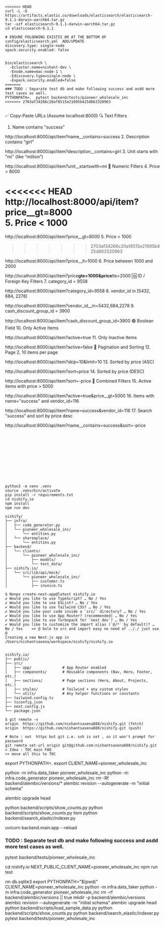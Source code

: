 ```


<<<<<<< HEAD
curl -L -O https://artifacts.elastic.co/downloads/elasticsearch/elasticsearch-9.1.1-darwin-aarch64.tar.gz
tar -xzf elasticsearch-9.1.1-darwin-aarch64.tar.gz
cd elasticsearch-9.1.1

# ENSURE FOLOOWING EXISTIS OR AT THE BOTTOM OF  config/elasticsearch.yml  ADD/UPDATE
discovery.type: single-node
xpack.security.enabled: false


bin/elasticsearch \
  -Ecluster.name=nishant-dev \
  -Enode.name=mac-node-1 \
  -Ediscovery.type=single-node \
  -Expack.security.enabled=false
=======
### TODO : Separate test db and make following success and asdd more test cases as well.
PYTHONPATH=.  pytest backend/tests/pioneer_wholesale_inc
>>>>>>> 2703af34266c20af8515e21695b425d663320963


```

✅ Copy-Paste URLs (Assume localhost:8000)
🔍 Text Filters

1. Name contains "success"

http://localhost:8000/api/item?name\_\_contains=success 2. Description contains "girl"

http://localhost:8000/api/item?description\_\_contains=girl 3. Unit starts with "mi" (like “million”)

http://localhost:8000/api/item?unit\_\_startswith=mi
🔢 Numeric Filters 4. Price > 8000

<<<<<<< HEAD
http://localhost:8000/api/item?price\_\_gt=8000\
5. Price < 1000
=======
http://localhost:8000/api/item?price\_\_gt=8000 5. Price < 1000

> > > > > > > 2703af34266c20af8515e21695b425d663320963

http://localhost:8000/api/item?price\_\_lt=1000 6. Price between 1000 and 2000

http://localhost:8000/api/item?price**gte=1000&price**lte=2000
🆔 ID / Foreign Key Filters 7. category_id = 9558

http://localhost:8000/api/item?category_id=9558 8. vendor_id in [5432, 684, 2278]

http://localhost:8000/api/item?vendor_id\_\_in=5432,684,2278 9. cash_discount_group_id = 3900

http://localhost:8000/api/item?cash_discount_group_id=3900
🟢 Boolean Field 10. Only Active Items

http://localhost:8000/api/item?active=true 11. Only Inactive Items

http://localhost:8000/api/item?active=false
📄 Pagination and Sorting 12. Page 2, 10 items per page

http://localhost:8000/api/item?skip=10&limit=10 13. Sorted by price (ASC)

http://localhost:8000/api/item?sort=price 14. Sorted by price (DESC)

http://localhost:8000/api/item?sort=-price
🎯 Combined Filters 15. Active items with price > 5000

http://localhost:8000/api/item?active=true&price\_\_gt=5000 16. Items with name="success" and vendor_id=116

http://localhost:8000/api/item?name=success&vendor_id=116 17. Search "success" and sort by price desc

http://localhost:8000/api/item?name\_\_contains=success&sort=-price

```












python3 -m venv .venv
source .venv/bin/activate
pip install -r requirements.txt
cd nishify.io
npm install
npm run dev

nishify/
├── infra/
│   ├── code_generator.py
│   └── pioneer_wholesale_inc/
│       └── entities.py
│   └── shareaplace/
│       └── entities.py
├── backend/
│   └── clients/
│       └── pioneer_wholesale_inc/
│           ├── models/
│           └── test_data/
├── nishify.io/
│   └── src/lib/api/mock/
│       └── pioneer_wholesale_inc/
│           ├── customer.ts
│           ├── invoice.ts

```

```
$ Nonpx create-next-app@latest nishify.io
✔ Would you like to use TypeScript? … No / Yes
✔ Would you like to use ESLint? … No / Yes
✔ Would you like to use Tailwind CSS? … No / Yes
✔ Would you like your code inside a `src/` directory? … No / Yes
✔ Would you like to use App Router? (recommended) … No / Yes
✔ Would you like to use Turbopack for `next dev`? … No / Yes
✔ Would you like to customize the import alias (`@/*` by default)? … No / Yes    => @ bole to src and import easy no need of .././ just use @
Creating a new Next.js app in /Users/nishantsaxena/workspace/nishify/nishify.io


nishify.io/
├── public/
├── src/
│   ├── app/              # App Router enabled
│   ├── components/       # Reusable components (Nav, Hero, Footer, etc.)
│   ├── sections/         # Page sections (Hero, About, Projects, etc.)
│   ├── styles/           # Tailwind + any custom styles
│   └── utils/            # Any helper functions or constants
├── tailwind.config.ts
├── tsconfig.json
├── next.config.js
└── package.json

$ git remote -v
origin	https://github.com/nishantsaxena888/nishify.git (fetch)
origin	https://github.com/nishantsaxena888/nishify.git (push)

# Note : not  https but git i.e. ssh is set , so it won't prompt for password
git remote set-url origin git@github.com:nishantsaxena888/nishify.git
> Idea : TOC main FAQ
>> move all this to TOC
```
export PYTHONPATH=.
export  CLIENT_NAME=pioneer_wholesale_inc

python -m infra.data_faker pioneer_wholesale_inc
python -m infra.code_generator pioneer_wholesale_inc
rm -Rf backend/alembic/versions/* 
alembic revision --autogenerate -m "initial schema"

alembic upgrade head

python backend/scripts/show_counts.py
python backend/scripts/show_counts.py item
python backend/search_elastic/indexer.py

uvicorn backend.main:app --reload

### TODO : Separate test db and make following success and asdd more test cases as well.

pytest backend/tests/pioneer_wholesale_inc

cd nishify.io
NEXT_PUBLIC_CLIENT_NAME=pioneer_wholesale_inc npm run test

rm db.sqlite3
export PYTHONPATH="$(pwd)"
CLIENT_NAME=pioneer_wholesale_inc python -m infra.data_faker
python -m infra.code_generator pioneer_wholesale_inc
rm -rf backend/alembic/versions || true
mkdir -p backend/alembic/versions
alembic revision --autogenerate -m "initial schema"
alembic upgrade head
python backend/scripts/load_sample_data.py
python backend/scripts/show_counts.py
python backend/search_elastic/indexer.py
pytest backend/tests/pioneer_wholesale_inc






